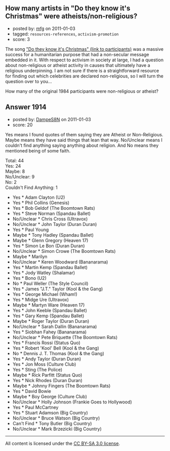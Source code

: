 ## How many artists in "Do they know it's Christmas" were atheists/non-religious?

- posted by: [mfg](https://stackexchange.com/users/-1/135-mfg) on 2011-01-03
- tagged: `resources-references`, `activism-promotion`
- score: 3

The song ["Do they know it's Christmas" (link to participants)][1] was a massive success for a humanitarian purpose that had a non-secular message embedded in it. With respect to activism in society at large, I had a question about non-religious or atheist activity in causes that ultimately have a religious underpinning. I am not sure if there is a straightforward resource for finding out which celebrities are declared non-religious, so I will turn the question over to you...

How many of the original 1984 participants were non-religious or atheist?


  [1]: http://en.wikipedia.org/wiki/Do_They_Know_It's_Christmas%3F


## Answer 1914

- posted by: [DampeS8N](https://stackexchange.com/users/-1/587-dampes8n) on 2011-01-03
- score: 20

<p>Yes means I found quotes of them saying they are Atheist or Non-Religious. Maybe means they have said things that lean that way. No/Unclear means I couldn't find anything saying anything about religion. And No means they mentioned being of some faith.</p>

<p>Total: 44<br>
Yes: 24<br>
Maybe: 8<br>
No/Unclear: 9<br>
No: 2<br>
Couldn't Find Anything: 1</p>

<ul>
<li>Yes * Adam Clayton (U2)</li>
<li>Yes * Phil Collins (Genesis)</li>
<li>Yes * Bob Geldof (The Boomtown Rats)</li>
<li>Yes * Steve Norman (Spandau Ballet)</li>
<li>No/Unclear * Chris Cross (Ultravox)</li>
<li>No/Unclear * John Taylor (Duran Duran)</li>
<li>Yes * Paul Young</li>
<li>Maybe * Tony Hadley (Spandau Ballet)</li>
<li>Maybe * Glenn Gregory (Heaven 17)</li>
<li>Yes * Simon Le Bon (Duran Duran)</li>
<li>No/Unclear * Simon Crowe (The Boomtown Rats)</li>
<li>Maybe * Marilyn </li>
<li>No/Unclear * Keren Woodward (Bananarama)</li>
<li>Yes * Martin Kemp (Spandau Ballet)</li>
<li>Yes * Jody Watley (Shalamar)</li>
<li>Yes * Bono (U2)</li>
<li>No * Paul Weller (The Style Council)</li>
<li>Yes * James "J.T." Taylor (Kool &amp; the Gang)</li>
<li>Yes * George Michael (Wham!)</li>
<li>Yes * Midge Ure (Ultravox)</li>
<li>Maybe * Martyn Ware (Heaven 17)</li>
<li>Yes * John Keeble (Spandau Ballet)</li>
<li>Yes * Gary Kemp (Spandau Ballet)</li>
<li>Maybe * Roger Taylor (Duran Duran)</li>
<li>No/Unclear * Sarah Dallin (Bananarama)</li>
<li>Yes * Siobhan Fahey (Bananarama)</li>
<li>No/Unclear * Pete Briquette (The Boomtown Rats)</li>
<li>Yes * Francis Rossi (Status Quo)</li>
<li>Yes * Robert 'Kool' Bell (Kool &amp; the Gang)</li>
<li>No * Dennis J. T. Thomas (Kool &amp; the Gang)</li>
<li>Yes * Andy Taylor (Duran Duran)</li>
<li>Yes * Jon Moss (Culture Club)</li>
<li>Yes * Sting (The Police)</li>
<li>Maybe * Rick Parfitt (Status Quo)</li>
<li>Yes * Nick Rhodes (Duran Duran)</li>
<li>Maybe * Johnny Fingers (The Boomtown Rats)</li>
<li>Yes * David Bowie</li>
<li>Maybe * Boy George (Culture Club)</li>
<li>No/Unclear * Holly Johnson (Frankie Goes to Hollywood)</li>
<li>Yes * Paul McCartney</li>
<li>Yes * Stuart Adamson (Big Country)</li>
<li>No/Unclear * Bruce Watson (Big Country)</li>
<li>Can't Find * Tony Butler (Big Country)</li>
<li>No/Unclear * Mark Brzezicki (Big Country)</li>
</ul>




---

All content is licensed under the [CC BY-SA 3.0 license](https://creativecommons.org/licenses/by-sa/3.0/).
